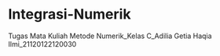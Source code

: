 # Integrasi-Numerik
Tugas Mata Kuliah Metode Numerik_Kelas C_Adilia Getia Haqia Ilmi_21120122120030
